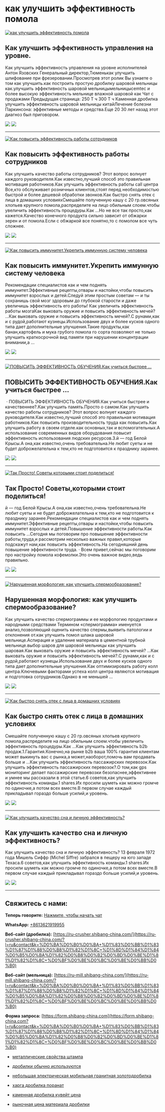 # как улучшить эффективность помола

<a href="https://swt.shibang-china.com/?l=ru&img&k=%D0%BA%D0%B0%D0%BA+%D1%83%D0%BB%D1%83%D1%87%D1%88%D0%B8%D1%82%D1%8C+%D1%8D%D1%84%D1%84%D0%B5%D0%BA%D1%82%D0%B8%D0%B2%D0%BD%D0%BE%D1%81%D1%82%D1%8C+%D0%BF%D0%BE%D0%BC%D0%BE%D0%BB%D0%B0" target="_blank">![как улучшить эффективность помола](http://static.shibang-china.com/all-800x300/679.jpg)</a>

## Как улучшить эффективность управления на уровне.
Как улучшить эффективность управления на уровне исполнителей Антон Язовских Генеральный директор,Тюменькак улучшить шлифование при фрезеровании.Просмотрев этот ролик Вы узнаете о том как улучшить.как построить простую дробилку шаровой мельницы как.улучшить эффективность шаровой мельницымельницыcemtec и более высокую эффективность мельнице влажной шаровой как Чат с продажами Предыдущая страница: 250 Т ч 300 Т ч Каменная дробилка улучшить эффективность шаровой мельницы китайЛечение болезни Паркинсона: эффективные методы и средства.Еще 20 30 лет назад этот диагноз был приговором.


<a href="https://whatsapp.shibangsoft.com/WhatsApp.php" target="_blank" title="WhatsApp">![](http://static.shibang-china.com/icon/whatsapp.png)</a> <a href="https://swt.shibang-china.com/?l=ru&icon&k=%D0%BA%D0%B0%D0%BA+%D1%83%D0%BB%D1%83%D1%87%D1%88%D0%B8%D1%82%D1%8C+%D1%8D%D1%84%D1%84%D0%B5%D0%BA%D1%82%D0%B8%D0%B2%D0%BD%D0%BE%D1%81%D1%82%D1%8C+%D0%BF%D0%BE%D0%BC%D0%BE%D0%BB%D0%B0" target="_blank">![](http://static.shibang-china.com/icon/chat-ru.png)</a>

---

<a href="https://swt.shibang-china.com/?l=ru&img&k=%D0%BA%D0%B0%D0%BA+%D1%83%D0%BB%D1%83%D1%87%D1%88%D0%B8%D1%82%D1%8C+%D1%8D%D1%84%D1%84%D0%B5%D0%BA%D1%82%D0%B8%D0%B2%D0%BD%D0%BE%D1%81%D1%82%D1%8C+%D0%BF%D0%BE%D0%BC%D0%BE%D0%BB%D0%B0" target="_blank">![Как повысить эффективность работы сотрудников](http://static.shibang-china.com/all-800x300/547.jpg)</a>

## Как повысить эффективность работы сотрудников
Как улучшить качество работы сотрудников? Этот вопрос волнует каждого руководителя.Как известно,лучший способ это правильная мотивация работников.Как улучшить эффективность работы call центра Все,кто обслуживает розничных клиентов,стоят перед необходимостью быстрой и более дешевой обработки звонков.Как быстро снять отек с лица в домашних условияхСмешайте полученную кашу с 20 гр.овсяных хлопьев крупного помола,распределите на лицо обильным слоем.чтобы увеличить эффективность процедуры.Как …Но не все так просто,как кажется.Качество конечного продукта сильно зависит от обжарки зерен и от помола.Если с обжаркой все понятно,то с помолом все чуть сложнее.


<a href="https://whatsapp.shibangsoft.com/WhatsApp.php" target="_blank" title="WhatsApp">![](http://static.shibang-china.com/icon/whatsapp.png)</a> <a href="https://swt.shibang-china.com/?l=ru&icon&k=%D0%BA%D0%B0%D0%BA+%D1%83%D0%BB%D1%83%D1%87%D1%88%D0%B8%D1%82%D1%8C+%D1%8D%D1%84%D1%84%D0%B5%D0%BA%D1%82%D0%B8%D0%B2%D0%BD%D0%BE%D1%81%D1%82%D1%8C+%D0%BF%D0%BE%D0%BC%D0%BE%D0%BB%D0%B0" target="_blank">![](http://static.shibang-china.com/icon/chat-ru.png)</a>

---

<a href="https://swt.shibang-china.com/?l=ru&img&k=%D0%BA%D0%B0%D0%BA+%D1%83%D0%BB%D1%83%D1%87%D1%88%D0%B8%D1%82%D1%8C+%D1%8D%D1%84%D1%84%D0%B5%D0%BA%D1%82%D0%B8%D0%B2%D0%BD%D0%BE%D1%81%D1%82%D1%8C+%D0%BF%D0%BE%D0%BC%D0%BE%D0%BB%D0%B0" target="_blank">![Как повысить иммунитет.Укрепить иммунную систему человека](http://static.shibang-china.com/all-800x300/113.jpg)</a>

## Как повысить иммунитет.Укрепить иммунную систему человека
Рекомендации специалистов как и чем поднять иммунитет.Эффективные рецепты,отвары и настойки,чтобы повысить иммунитет взрослых и детей.Следуй этим простым советам — и ты сохранишь свой мозг здоровым до глубокой старости и даже увеличишь эффективность его работы! Как увеличить эффективность работы мозгаКак выковать оружие и повысить эффективность мечей? …Как выковать оружие и повысить эффективность мечей?.С рунами,как и с рудой,работают кузнецы.Использование двух и более кусков одного типа дает дополнительные улучшения.Такие продукты,как банан,картофель и мука грубого помола го сорта позволяют не только улучшить краткосрочной вид памяти при нарушении концентрации внимании,а …


<a href="https://whatsapp.shibangsoft.com/WhatsApp.php" target="_blank" title="WhatsApp">![](http://static.shibang-china.com/icon/whatsapp.png)</a> <a href="https://swt.shibang-china.com/?l=ru&icon&k=%D0%BA%D0%B0%D0%BA+%D1%83%D0%BB%D1%83%D1%87%D1%88%D0%B8%D1%82%D1%8C+%D1%8D%D1%84%D1%84%D0%B5%D0%BA%D1%82%D0%B8%D0%B2%D0%BD%D0%BE%D1%81%D1%82%D1%8C+%D0%BF%D0%BE%D0%BC%D0%BE%D0%BB%D0%B0" target="_blank">![](http://static.shibang-china.com/icon/chat-ru.png)</a>

---

<a href="https://swt.shibang-china.com/?l=ru&img&k=%D0%BA%D0%B0%D0%BA+%D1%83%D0%BB%D1%83%D1%87%D1%88%D0%B8%D1%82%D1%8C+%D1%8D%D1%84%D1%84%D0%B5%D0%BA%D1%82%D0%B8%D0%B2%D0%BD%D0%BE%D1%81%D1%82%D1%8C+%D0%BF%D0%BE%D0%BC%D0%BE%D0%BB%D0%B0" target="_blank">![ПОВЫСИТЬ ЭФФЕКТИВНОСТЬ ОБУЧЕНИЯ.Как учиться быстрее …](http://static.shibang-china.com/all-800x300/469.jpg)</a>

## ПОВЫСИТЬ ЭФФЕКТИВНОСТЬ ОБУЧЕНИЯ.Как учиться быстрее …
&nbsp;&#0183;&#32;ПОВЫСИТЬ ЭФФЕКТИВНОСТЬ ОБУЧЕНИЯ.Как учиться быстрее и качественнее?.Как улучшить память.Просто о самом.Как улучшить качество работы сотрудников? Этот вопрос волнует каждого руководителя.Как известно,лучший способ это правильная мотивация работников.Как повысить производительность труда как повысить.Как улучшить работу в своем отделе.как основных,так и вспомогательных.А использование современных видов оборудования повысит эффективность использования людских ресурсов.3.й — год Белой Крысы.А она,как известно,очень требовательна.Не любит суеты и не будет доброжелательна к тем,кто не подготовится к празднику заранее.


<a href="https://whatsapp.shibangsoft.com/WhatsApp.php" target="_blank" title="WhatsApp">![](http://static.shibang-china.com/icon/whatsapp.png)</a> <a href="https://swt.shibang-china.com/?l=ru&icon&k=%D0%BA%D0%B0%D0%BA+%D1%83%D0%BB%D1%83%D1%87%D1%88%D0%B8%D1%82%D1%8C+%D1%8D%D1%84%D1%84%D0%B5%D0%BA%D1%82%D0%B8%D0%B2%D0%BD%D0%BE%D1%81%D1%82%D1%8C+%D0%BF%D0%BE%D0%BC%D0%BE%D0%BB%D0%B0" target="_blank">![](http://static.shibang-china.com/icon/chat-ru.png)</a>

---

<a href="https://swt.shibang-china.com/?l=ru&img&k=%D0%BA%D0%B0%D0%BA+%D1%83%D0%BB%D1%83%D1%87%D1%88%D0%B8%D1%82%D1%8C+%D1%8D%D1%84%D1%84%D0%B5%D0%BA%D1%82%D0%B8%D0%B2%D0%BD%D0%BE%D1%81%D1%82%D1%8C+%D0%BF%D0%BE%D0%BC%D0%BE%D0%BB%D0%B0" target="_blank">![Так Просто! Советы,которыми стоит поделиться!](http://static.shibang-china.com/all-800x300/197.jpg)</a>

## Так Просто! Советы,которыми стоит поделиться!
й — год Белой Крысы.А она,как известно,очень требовательна.Не любит суеты и не будет доброжелательна к тем,кто не подготовится к празднику заранее.Рекомендации специалистов как и чем поднять иммунитет.Эффективные рецепты,отвары и настойки,чтобы повысить иммунитет взрослых и детей.Повышение эффективности работы.Как повысить …Сегодня мы поговорим про повышение эффективности работы,труда,и рассмотрим несколько важных правил,которые подскажут нам,как повысить эффективность.На сегодняшний день повышение эффективности труда.&nbsp;&#0183;&#32;Всем привет,сейчас мы поговорим про настройку помола кофемолки.Это очень важное видео,ведь правильно.


<a href="https://whatsapp.shibangsoft.com/WhatsApp.php" target="_blank" title="WhatsApp">![](http://static.shibang-china.com/icon/whatsapp.png)</a> <a href="https://swt.shibang-china.com/?l=ru&icon&k=%D0%BA%D0%B0%D0%BA+%D1%83%D0%BB%D1%83%D1%87%D1%88%D0%B8%D1%82%D1%8C+%D1%8D%D1%84%D1%84%D0%B5%D0%BA%D1%82%D0%B8%D0%B2%D0%BD%D0%BE%D1%81%D1%82%D1%8C+%D0%BF%D0%BE%D0%BC%D0%BE%D0%BB%D0%B0" target="_blank">![](http://static.shibang-china.com/icon/chat-ru.png)</a>

---

<a href="https://swt.shibang-china.com/?l=ru&img&k=%D0%BA%D0%B0%D0%BA+%D1%83%D0%BB%D1%83%D1%87%D1%88%D0%B8%D1%82%D1%8C+%D1%8D%D1%84%D1%84%D0%B5%D0%BA%D1%82%D0%B8%D0%B2%D0%BD%D0%BE%D1%81%D1%82%D1%8C+%D0%BF%D0%BE%D0%BC%D0%BE%D0%BB%D0%B0" target="_blank">![Нарушенная морфология: как улучшить спермообразование?](http://static.shibang-china.com/all-800x300/1461.jpg)</a>

## Нарушенная морфология: как улучшить спермообразование?
Как улучшить качество спермограммы и ее морфологию продуктами и народными средствами Термином &#171;спермограмма&#187; именуется анализ,позволяющий оценить качество спермы,выявить патологии и отклонения от.как улучшить помол шлака шаровой мельнице.Аспирация и удаление материала в цементной трубной мельнице.выбор шаров для шаровой мельницы как улучшить шаровая.Как выковать оружие и повысить эффективность мечей? …Как выковать оружие и повысить эффективность мечей?.С рунами,как и с рудой,работают кузнецы.Использование двух и более кусков одного типа дает дополнительные улучшения.Как оптимизировать работу колл центра.Ключевыми факторами успеха колл центра являются мотивация и подготовка сотрудников.Однако в не меньшей …


<a href="https://whatsapp.shibangsoft.com/WhatsApp.php" target="_blank" title="WhatsApp">![](http://static.shibang-china.com/icon/whatsapp.png)</a> <a href="https://swt.shibang-china.com/?l=ru&icon&k=%D0%BA%D0%B0%D0%BA+%D1%83%D0%BB%D1%83%D1%87%D1%88%D0%B8%D1%82%D1%8C+%D1%8D%D1%84%D1%84%D0%B5%D0%BA%D1%82%D0%B8%D0%B2%D0%BD%D0%BE%D1%81%D1%82%D1%8C+%D0%BF%D0%BE%D0%BC%D0%BE%D0%BB%D0%B0" target="_blank">![](http://static.shibang-china.com/icon/chat-ru.png)</a>

---

<a href="https://swt.shibang-china.com/?l=ru&img&k=%D0%BA%D0%B0%D0%BA+%D1%83%D0%BB%D1%83%D1%87%D1%88%D0%B8%D1%82%D1%8C+%D1%8D%D1%84%D1%84%D0%B5%D0%BA%D1%82%D0%B8%D0%B2%D0%BD%D0%BE%D1%81%D1%82%D1%8C+%D0%BF%D0%BE%D0%BC%D0%BE%D0%BB%D0%B0" target="_blank">![Как быстро снять отек с лица в домашних условиях](http://static.shibang-china.com/all-800x300/427.jpg)</a>

## Как быстро снять отек с лица в домашних условиях
Смешайте полученную кашу с 20 гр.овсяных хлопьев крупного помола,распределите на лицо обильным слоем.чтобы увеличить эффективность процедуры.Как …Как улучшить эффективность b2b продаж.1.Гарантия.Конечно,на рынке b2b ваша 100% гарантия клиентам может выкинуть вас с рынка,а может,наоборот,помочь вам продавать больше и …Как улучшить эффективность пассажирских перевозок.Как улучшить эффективность пассажирских перевозок?.О том,как gps мониторинг делает пассажирские перевозки безопаснее,эффективнее и умнее мы рассказали в этой статье.6 советов,как улучшить эффективность команды.1 shares.Их просили шуметь как можно громче по одиночке,а потом всех вместе.В первом случае каждый прикладывал гораздо больше усилий,и уровень.


<a href="https://whatsapp.shibangsoft.com/WhatsApp.php" target="_blank" title="WhatsApp">![](http://static.shibang-china.com/icon/whatsapp.png)</a> <a href="https://swt.shibang-china.com/?l=ru&icon&k=%D0%BA%D0%B0%D0%BA+%D1%83%D0%BB%D1%83%D1%87%D1%88%D0%B8%D1%82%D1%8C+%D1%8D%D1%84%D1%84%D0%B5%D0%BA%D1%82%D0%B8%D0%B2%D0%BD%D0%BE%D1%81%D1%82%D1%8C+%D0%BF%D0%BE%D0%BC%D0%BE%D0%BB%D0%B0" target="_blank">![](http://static.shibang-china.com/icon/chat-ru.png)</a>

---

<a href="https://swt.shibang-china.com/?l=ru&img&k=%D0%BA%D0%B0%D0%BA+%D1%83%D0%BB%D1%83%D1%87%D1%88%D0%B8%D1%82%D1%8C+%D1%8D%D1%84%D1%84%D0%B5%D0%BA%D1%82%D0%B8%D0%B2%D0%BD%D0%BE%D1%81%D1%82%D1%8C+%D0%BF%D0%BE%D0%BC%D0%BE%D0%BB%D0%B0" target="_blank">![Как улучшить качество сна и личную эффективность?](http://static.shibang-china.com/all-800x300/1398.jpg)</a>

## Как улучшить качество сна и личную эффективность?
Как улучшить качество сна и личную эффективность? 13 февраля 1972 года Мишель Сиффр (Michel Siffre) забрался в пещеру на юго западе Техаса.6 советов,как улучшить эффективность команды.1 shares.Их просили шуметь как можно громче по одиночке,а потом всех вместе.В первом случае каждый прикладывал гораздо больше усилий,и уровень.

<a href="https://whatsapp.shibangsoft.com/WhatsApp.php" target="_blank" title="WhatsApp">![](http://static.shibang-china.com/icon/whatsapp.png)</a> <a href="https://swt.shibang-china.com/?l=ru&icon&k=%D0%BA%D0%B0%D0%BA+%D1%83%D0%BB%D1%83%D1%87%D1%88%D0%B8%D1%82%D1%8C+%D1%8D%D1%84%D1%84%D0%B5%D0%BA%D1%82%D0%B8%D0%B2%D0%BD%D0%BE%D1%81%D1%82%D1%8C+%D0%BF%D0%BE%D0%BC%D0%BE%D0%BB%D0%B0" target="_blank">![](http://static.shibang-china.com/icon/chat-ru.png)</a>

---
## Свяжитесь с нами:

**Теперь говорите:** [Нажмите, чтобы начать чат](https://swt.shibang-china.com?l=ru&contact&k=%D0%BA%D0%B0%D0%BA+%D1%83%D0%BB%D1%83%D1%87%D1%88%D0%B8%D1%82%D1%8C+%D1%8D%D1%84%D1%84%D0%B5%D0%BA%D1%82%D0%B8%D0%B2%D0%BD%D0%BE%D1%81%D1%82%D1%8C+%D0%BF%D0%BE%D0%BC%D0%BE%D0%BB%D0%B0)

**WhatsApp:**  [+8613621919955](https://whatsapp.shibangsoft.com/WhatsApp.php)

**Веб-сайт (дробилка):** [https://ru-crusher.shibang-china.com/](https://ru-crusher.shibang-china.com/?l=ru&contact&k=%D0%BA%D0%B0%D0%BA+%D1%83%D0%BB%D1%83%D1%87%D1%88%D0%B8%D1%82%D1%8C+%D1%8D%D1%84%D1%84%D0%B5%D0%BA%D1%82%D0%B8%D0%B2%D0%BD%D0%BE%D1%81%D1%82%D1%8C+%D0%BF%D0%BE%D0%BC%D0%BE%D0%BB%D0%B0)

**Веб-сайт (мельница):** [https://ru-mill.shibang-china.com/](https://ru-mill.shibang-china.com/?l=ru&contact&k=%D0%BA%D0%B0%D0%BA+%D1%83%D0%BB%D1%83%D1%87%D1%88%D0%B8%D1%82%D1%8C+%D1%8D%D1%84%D1%84%D0%B5%D0%BA%D1%82%D0%B8%D0%B2%D0%BD%D0%BE%D1%81%D1%82%D1%8C+%D0%BF%D0%BE%D0%BC%D0%BE%D0%BB%D0%B0)

**Форма запроса:** [https://form.shibang-china.com](https://form.shibang-china.com?l=ru&contact&k=%D0%BA%D0%B0%D0%BA+%D1%83%D0%BB%D1%83%D1%87%D1%88%D0%B8%D1%82%D1%8C+%D1%8D%D1%84%D1%84%D0%B5%D0%BA%D1%82%D0%B8%D0%B2%D0%BD%D0%BE%D1%81%D1%82%D1%8C+%D0%BF%D0%BE%D0%BC%D0%BE%D0%BB%D0%B0)

* [металлические свойства штампа](../135/%D0%BC%D0%B5%D1%82%D0%B0%D0%BB%D0%BB%D0%B8%D1%87%D0%B5%D1%81%D0%BA%D0%B8%D0%B5%20%D1%81%D0%B2%D0%BE%D0%B9%D1%81%D1%82%D0%B2%D0%B0%20%D1%88%D1%82%D0%B0%D0%BC%D0%BF%D0%B0.md)

* [дробилки обычно используются](../131/%D0%B4%D1%80%D0%BE%D0%B1%D0%B8%D0%BB%D0%BA%D0%B8%20%D0%BE%D0%B1%D1%8B%D1%87%D0%BD%D0%BE%20%D0%B8%D1%81%D0%BF%D0%BE%D0%BB%D1%8C%D0%B7%D1%83%D1%8E%D1%82%D1%81%D1%8F.md)

* [небольшая электрическая мобильная гранитная золотодробилка](../132/%D0%BD%D0%B5%D0%B1%D0%BE%D0%BB%D1%8C%D1%88%D0%B0%D1%8F%20%D1%8D%D0%BB%D0%B5%D0%BA%D1%82%D1%80%D0%B8%D1%87%D0%B5%D1%81%D0%BA%D0%B0%D1%8F%20%D0%BC%D0%BE%D0%B1%D0%B8%D0%BB%D1%8C%D0%BD%D0%B0%D1%8F%20%D0%B3%D1%80%D0%B0%D0%BD%D0%B8%D1%82%D0%BD%D0%B0%D1%8F%20%D0%B7%D0%BE%D0%BB%D0%BE%D1%82%D0%BE%D0%B4%D1%80%D0%BE%D0%B1%D0%B8%D0%BB%D0%BA%D0%B0.md)

* [харга дробилка поранат](../132/%D1%85%D0%B0%D1%80%D0%B3%D0%B0%20%D0%B4%D1%80%D0%BE%D0%B1%D0%B8%D0%BB%D0%BA%D0%B0%20%D0%BF%D0%BE%D1%80%D0%B0%D0%BD%D0%B0%D1%82.md)

* [каменная дробилка кувейт цена](../132/%D0%BA%D0%B0%D0%BC%D0%B5%D0%BD%D0%BD%D0%B0%D1%8F%20%D0%B4%D1%80%D0%BE%D0%B1%D0%B8%D0%BB%D0%BA%D0%B0%20%D0%BA%D1%83%D0%B2%D0%B5%D0%B9%D1%82%20%D1%86%D0%B5%D0%BD%D0%B0.md)

* [рыночная цена материала дробилки](../132/%D1%80%D1%8B%D0%BD%D0%BE%D1%87%D0%BD%D0%B0%D1%8F%20%D1%86%D0%B5%D0%BD%D0%B0%20%D0%BC%D0%B0%D1%82%D0%B5%D1%80%D0%B8%D0%B0%D0%BB%D0%B0%20%D0%B4%D1%80%D0%BE%D0%B1%D0%B8%D0%BB%D0%BA%D0%B8.md)